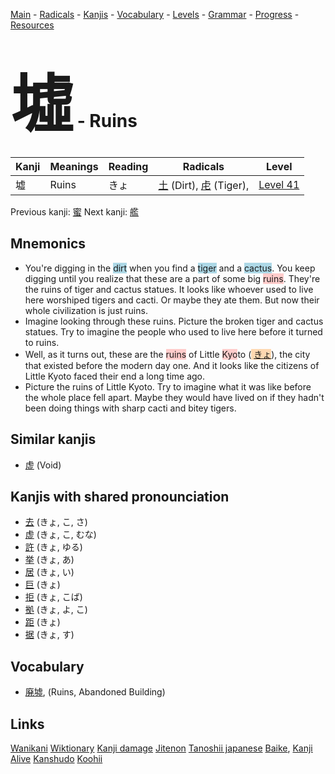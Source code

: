 <style> bigfont {font-size: 100px}</style>
[Main](../README.md) -
[Radicals](../radicals.md) -
[Kanjis](../kanjis.md) -
[Vocabulary](../vocabulary.md) -
[Levels](../levels.md) -
[Grammar](../grammar.md) - 
[Progress](../progress.md) -
[Resources](../resources.md)
# <bigfont> 墟</bigfont> - Ruins 

| Kanji | Meanings | Reading | Radicals | Level |
| --- | --- | --- | --- | --- |
| 墟 | Ruins | きょ | [土](../radicals/土.md) (Dirt), [虍](../radicals/虍.md) (Tiger),  | [Level 41](../levels/wk_level41.md) |

Previous kanji: [蜜](蜜.md) Next kanji: [艦](艦.md) 

## Mnemonics
 * You're digging in the <span style="background-color:#ADD8E6"> dirt</span> when you find a <span style="background-color:#ADD8E6"> tiger</span> and a <span style="background-color:#ADD8E6"> cactus</span>. You keep digging until you realize that these are a part of some big <span style="background-color:#ffcccb"> ruins</span>. They're the ruins of tiger and cactus statues. It looks like whoever used to live here worshiped tigers and cacti. Or maybe they ate them. But now their whole civilization is just ruins.
* Imagine looking through these ruins. Picture the broken tiger and cactus statues. Try to imagine the people who used to live here before it turned to ruins.
* Well, as it turns out, these are the <span style="background-color:#ffcccb"> ruins</span> of Little <span style="background-color:#ffcccb"> Kyo</span>to (<span style="background-color:#fed8b1"> [きょ](https://jisho.org/search/きょ)</span>), the city that existed before the modern day one. And it looks like the citizens of Little Kyoto faced their end a long time ago.
* Picture the ruins of Little Kyoto. Try to imagine what it was like before the whole place fell apart. Maybe they would have lived on if they hadn't been doing things with sharp cacti and bitey tigers.


## Similar kanjis
 * [虚](虚.md) (Void)



## Kanjis with shared pronounciation
 * [去](去.md) (きょ, こ, さ)
* [虚](虚.md) (きょ, こ, むな)
* [許](許.md) (きょ, ゆる)
* [挙](挙.md) (きょ, あ)
* [居](居.md) (きょ, い)
* [巨](巨.md) (きょ)
* [拒](拒.md) (きょ, こば)
* [拠](拠.md) (きょ, よ, こ)
* [距](距.md) (きょ)
* [据](据.md) (きょ, す)



## Vocabulary
 * [廃墟](../vocabulary/墟.md), (Ruins, Abandoned Building)




## Links 


[Wanikani](https://www.wanikani.com/kanji/墟)
[Wiktionary](https://en.wiktionary.org/wiki/墟)
[Kanji damage](http://www.kanjidamage.com/kanji/search?utf8=✓&q=墟)
[Jitenon](https://jitenon.com/kanji/墟)
[Tanoshii japanese](https://www.tanoshiijapanese.com/dictionary/kanji.cfm?k=墟)
[Baike](https://baike.baidu.com/item/墟),
[Kanji Alive](https://app.kanjialive.com/墟)
[Kanshudo](https://www.kanshudo.com/searchmn?q=墟)
[Koohii](https://kanji.koohii.com/study/kanji/墟)
